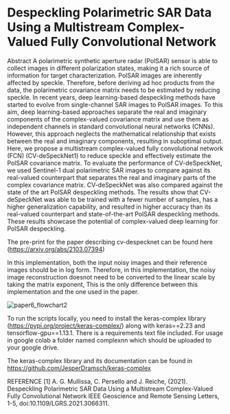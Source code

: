 # Despeckling Polarimetric SAR Data Using a Multistream Complex-Valued Fully Convolutional Network

Abstract
A polarimetric synthetic aperture radar (PolSAR) sensor is able to collect images in different polarization states, making it a rich source of information for target characterization. PolSAR images are inherently affected by speckle. Therefore, before deriving ad hoc products from the data, the polarimetric covariance matrix needs to be estimated by reducing speckle. In recent years, deep learning-based despeckling methods have started to evolve from single-channel SAR images to PolSAR images. To this aim, deep learning-based approaches separate the real and imaginary components of the complex-valued covariance matrix and use them as independent channels in standard convolutional neural networks (CNNs). However, this approach neglects the mathematical relationship that exists between the real and imaginary components, resulting in suboptimal output. Here, we propose a multistream complex-valued fully convolutional network (FCN) (CV-deSpeckNet1) to reduce speckle and effectively estimate the PolSAR covariance matrix. To evaluate the performance of CV-deSpeckNet, we used Sentinel-1 dual polarimetric SAR images to compare against its real-valued counterpart that separates the real and imaginary parts of the complex covariance matrix. CV-deSpeckNet was also compared against the state of the art PolSAR despeckling methods. The results show that CV-deSpeckNet was able to be trained with a fewer number of samples, has a higher generalization capability, and resulted in higher accuracy than its real-valued counterpart and state-of-the-art PolSAR despeckling methods. These results showcase the potential of complex-valued deep learning for PolSAR despeckling.

The pre-print for the paper describing cv-despecknet can be found here (https://arxiv.org/abs/2103.07394)

In this implementation, both the input noisy images and their reference images should be in log form. Therefore, in this implementation, the noisy image reconstruction doesnot need to be converted to the linear scale by taking the matrix exponent, This is the only difference between this implementation and the one used in the paper. 

![paper6_flowchart2](https://user-images.githubusercontent.com/48068921/112758977-4906ba00-8ff1-11eb-8e08-ce3cab3aaad7.png)

To run the scripts locally, you need to install the keras-complex library (https://pypi.org/project/keras-complex/) along with keras==2.23 and tensorflow-gpu==1.13.1. There is a requirements text file included. For usage in google colab a folder named complexnn which should be uploaded to your google drive. 

The keras-complex library and its documentation can be found in https://github.com/JesperDramsch/keras-complex

REFERENCE
<a id="1">[1]</a> 
A. G. Mullissa, C. Persello and J. Reiche, (2021). 
Despeckling Polarimetric SAR Data Using a Multistream Complex-Valued Fully Convolutional Network
IEEE Geoscience and Remote Sensing Letters, 1-5, doi:10.1109/LGRS.2021.3066311.
